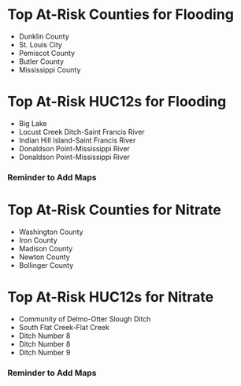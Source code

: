 # Top At-Risk Counties for Flooding
  - Dunklin County
  - St. Louis City
  - Pemiscot County
  - Butler County
  - Mississippi County

# Top At-Risk HUC12s for Flooding
  - Big Lake
  - Locust Creek Ditch-Saint Francis River
  - Indian Hill Island-Saint Francis River
  - Donaldson Point-Mississippi River
  - Donaldson Point-Mississippi River

### Reminder to Add Maps

# Top At-Risk Counties for Nitrate
  - Washington County
  - Iron County
  - Madison County
  - Newton County
  - Bollinger County

# Top At-Risk HUC12s for Nitrate
  - Community of Delmo-Otter Slough Ditch
  - South Flat Creek-Flat Creek
  - Ditch Number 8
  - Ditch Number 8
  - Ditch Number 9

### Reminder to Add Maps
